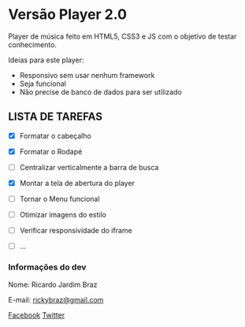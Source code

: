 # Versão Player 2.0

Player de música feito em HTML5, CSS3 e JS com o objetivo de testar conhecimento.


Ideias para este player:
* Responsivo sem usar nenhum framework
* Seja funcional
* Não precise de banco de dados para ser utilizado

## LISTA DE TAREFAS
- [x] Formatar o cabeçalho
- [x] Formatar o Rodapé
- [ ] Centralizar verticalmente a barra de busca
- [x] Montar a tela de abertura do player
- [ ] Tornar o Menu funcional
- [ ] Otimizar imagens do estilo
- [ ] Verificar responsividade do iframe
- [ ] ...


### Informações do dev ###
Nome: Ricardo Jardim Braz

E-mail: rickybraz@gmail.com

[Facebook](https://www.facebook.com/ricardo.braz.9/)
[Twitter](https://twitter.com/poseidon_sc/)

